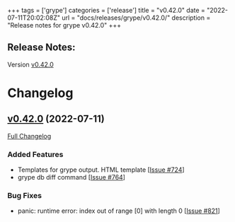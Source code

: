 +++
tags = ['grype']
categories = ['release']
title = "v0.42.0"
date = "2022-07-11T20:02:08Z"
url = "docs/releases/grype/v0.42.0/"
description = "Release notes for grype v0.42.0"
+++

## Release Notes:
Version [v0.42.0](https://github.com/anchore/grype/releases/tag/v0.42.0)

# Changelog

## [v0.42.0](https://github.com/anchore/grype/tree/v0.42.0) (2022-07-11)

[Full Changelog](https://github.com/anchore/grype/compare/v0.41.0...v0.42.0)

### Added Features

- Templates for grype output. HTML template [[Issue #724](https://github.com/anchore/grype/issues/724)]
- grype db diff command [[Issue #764](https://github.com/anchore/grype/issues/764)]

### Bug Fixes

- panic: runtime error: index out of range [0] with length 0 [[Issue #821](https://github.com/anchore/grype/issues/821)]
